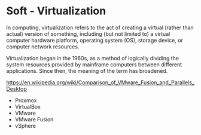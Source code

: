 # Soft - Virtualization

In computing, virtualization refers to the act of creating a virtual (rather than actual) version of something,
including (but not limited to) a virtual computer hardware platform, operating system (OS), storage device, or
computer network resources.

Virtualization began in the 1960s, as a method of logically dividing the system resources provided by mainframe
computers between different applications. Since then, the meaning of the term has broadened.

https://en.wikipedia.org/wiki/Comparison_of_VMware_Fusion_and_Parallels_Desktop

* Proxmox
* VirtualBox
* VMware
* VMware Fusion
* vSphere
